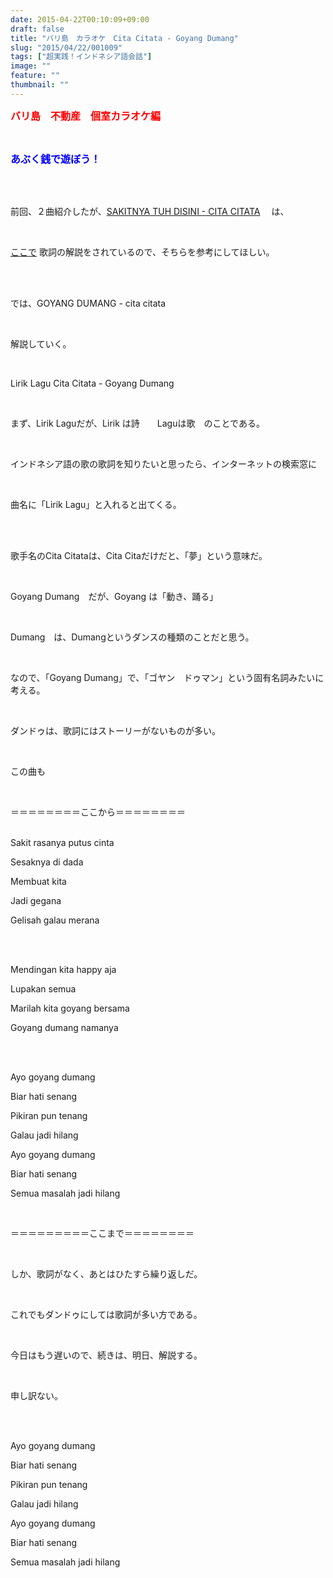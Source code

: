 ```yaml
---
date: 2015-04-22T00:10:09+09:00
draft: false
title: "バリ島　カラオケ　Cita Citata - Goyang Dumang"
slug: "2015/04/22/001009"
tags: ["超実践！インドネシア語会話"]
image: ""
feature: ""
thumbnail: ""
---
```

<p><font color="#ff0000" size="3"><strong>バリ島　不動産　個室カラオケ編</strong></font></p><br/><p><font color="#0000ff" size="3"><strong>あぶく銭で遊ぼう！</strong></font></p><br/><br/><p>前回、２曲紹介したが、<a href="http://sayantaman.blog.fc2.com/blog-entry-111.html" target="_blank">SAKITNYA TUH DISINI - CITA CITATA</a> 　は、</p><br/><p><a href="https://www.youtube.com/watch?v=yLeQAS5xSAg" target="_blank">ここで</a> 歌詞の解説をされているので、そちらを参考にしてほしい。</p><br/><br/><p>では、GOYANG DUMANG - cita citata</p><br/><p>解説していく。</p><br/><p>Lirik Lagu Cita Citata - Goyang Dumang</p><br/><p>まず、Lirik Laguだが、Lirik は詩　　Laguは歌　のことである。</p><br/><p>インドネシア語の歌の歌詞を知りたいと思ったら、インターネットの検索窓に</p><br/><p>曲名に「Lirik Lagu」と入れると出てくる。</p><br/><br/><p>歌手名のCita Citataは、Cita Citaだけだと、「夢」という意味だ。</p><br/><p>Goyang Dumang　だが、Goyang は「動き、踊る」</p><br/><p>Dumang　は、Dumangというダンスの種類のことだと思う。</p><br/><p>なので、「Goyang Dumang」で、「ゴヤン　ドゥマン」という固有名詞みたいに考える。</p><br/><p>ダンドゥは、歌詞にはストーリーがないものが多い。</p><br/><p>この曲も</p><br/><p>＝＝＝＝＝＝＝＝ここから＝＝＝＝＝＝＝＝</p><p><br/>Sakit rasanya putus cinta</p><p>Sesaknya di dada</p><p>Membuat kita</p><p>Jadi gegana</p><p>Gelisah galau merana</p><br/><p><br/>Mendingan kita happy aja</p><p>Lupakan semua</p><p>Marilah kita goyang bersama</p><p>Goyang dumang namanya</p><br/><p><br/>Ayo goyang dumang</p><p>Biar hati senang</p><p>Pikiran pun tenang</p><p>Galau jadi hilang</p><p>Ayo goyang dumang</p><p>Biar hati senang</p><p>Semua masalah jadi hilang</p><br/><p>＝＝＝＝＝＝＝＝＝ここまで＝＝＝＝＝＝＝＝</p><br/><p>しか、歌詞がなく、あとはひたすら繰り返しだ。</p><br/><p>これでもダンドゥにしては歌詞が多い方である。</p><br/><p>今日はもう遅いので、続きは、明日、解説する。</p><br/><p>申し訳ない。</p><br/><p><br/>Ayo goyang dumang</p><p>Biar hati senang</p><p>Pikiran pun tenang</p><p>Galau jadi hilang</p><p>Ayo goyang dumang</p><p>Biar hati senang</p><p>Semua masalah jadi hilang</p><br/><br/><br/><br/><br/>

